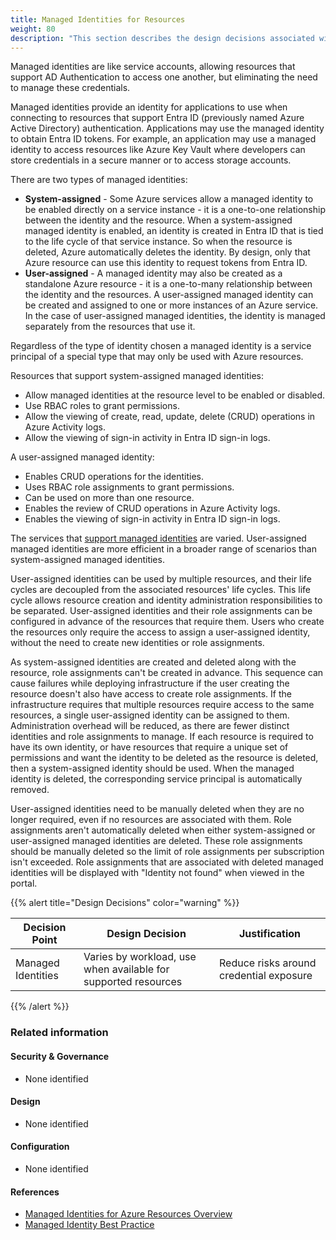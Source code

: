```yaml
---
title: Managed Identities for Resources
weight: 80
description: "This section describes the design decisions associated with managed identities for azure resources for system(s) built using ASD's Blueprint for Secure Cloud."
---
```


Managed identities are like service accounts, allowing resources that support AD Authentication to access one another, but eliminating the need to manage these credentials.

Managed identities provide an identity for applications to use when connecting to resources that support Entra ID (previously named Azure Active Directory) authentication. Applications may use the managed identity to obtain Entra ID tokens. For example, an application may use a managed identity to access resources like Azure Key Vault where developers can store credentials in a secure manner or to access storage accounts.

There are two types of managed identities:

* **System-assigned** - Some Azure services allow a managed identity to be enabled directly on a service instance - it is a one-to-one relationship between the identity and the resource. When a system-assigned managed identity is enabled, an identity is created in Entra ID that is tied to the life cycle of that service instance. So when the resource is deleted, Azure automatically deletes the identity. By design, only that Azure resource can use this identity to request tokens from Entra ID.
* **User-assigned** - A managed identity may also be created as a standalone Azure resource - it is a one-to-many relationship between the identity and the resources. A user-assigned managed identity can be created and assigned to one or more instances of an Azure service. In the case of user-assigned managed identities, the identity is managed separately from the resources that use it.

Regardless of the type of identity chosen a managed identity is a service principal of a special type that may only be used with Azure resources.

Resources that support system-assigned managed identities:

* Allow managed identities at the resource level to be enabled or disabled.
* Use RBAC roles to grant permissions.
* Allow the viewing of create, read, update, delete (CRUD) operations in Azure Activity logs.
* Allow the viewing of sign-in activity in Entra ID sign-in logs.

A user-assigned managed identity:

* Enables CRUD operations for the identities.
* Uses RBAC role assignments to grant permissions.
* Can be used on more than one resource.
* Enables the review of CRUD operations in Azure Activity logs.
* Enables the viewing of sign-in activity in Entra ID sign-in logs.

The services that [support managed identities](https://learn.microsoft.com/entra/identity/managed-identities-azure-resources/managed-identities-status) are varied. User-assigned managed identities are more efficient in a broader range of scenarios than system-assigned managed identities.

User-assigned identities can be used by multiple resources, and their life cycles are decoupled from the associated resources' life cycles. This life cycle allows resource creation and identity administration responsibilities to be separated. User-assigned identities and their role assignments can be configured in advance of the resources that require them. Users who create the resources only require the access to assign a user-assigned identity, without the need to create new identities or role assignments.

As system-assigned identities are created and deleted along with the resource, role assignments can't be created in advance. This sequence can cause failures while deploying infrastructure if the user creating the resource doesn't also have access to create role assignments. If the infrastructure requires that multiple resources require access to the same resources, a single user-assigned identity can be assigned to them. Administration overhead will be reduced, as there are fewer distinct identities and role assignments to manage. If each resource is required to have its own identity, or have resources that require a unique set of permissions and want the identity to be deleted as the resource is deleted, then a system-assigned identity should be used. When the managed identity is deleted, the corresponding service principal is automatically removed.

User-assigned identities need to be manually deleted when they are no longer required, even if no resources are associated with them. Role assignments aren't automatically deleted when either system-assigned or user-assigned managed identities are deleted. These role assignments should be manually deleted so the limit of role assignments per subscription isn't exceeded. Role assignments that are associated with deleted managed identities will be displayed with "Identity not found" when viewed in the portal.

{{% alert title="Design Decisions" color="warning" %}}

| Decision Point     | Design Decision                                                | Justification                           |
| ------------------ | -------------------------------------------------------------- | --------------------------------------- |
| Managed Identities | Varies by workload, use when available for supported resources | Reduce risks around credential exposure |

{{% /alert %}}

### Related information

#### Security & Governance

* None identified

#### Design

* None identified

#### Configuration

* None identified

#### References

* [Managed Identities for Azure Resources Overview](https://learn.microsoft.com/entra/identity/managed-identities-azure-resources/overview)
* [Managed Identity Best Practice](https://learn.microsoft.com/entra/identity/managed-identities-azure-resources/managed-identity-best-practice-recommendations)